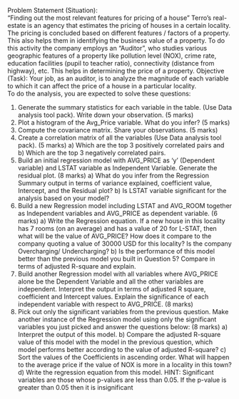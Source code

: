 Problem Statement (Situation):  
“Finding out the most relevant features for pricing of a house” 
Terro’s real-estate is an agency that estimates the pricing of houses in a certain locality. The pricing is 
concluded based on different features / factors of a property. This also helps them in identifying the 
business value of a property. To do this activity the company employs an “Auditor”, who studies 
various geographic features of a property like pollution level (NOX), crime rate, education facilities 
(pupil to teacher ratio), connectivity (distance from highway), etc. This helps in determining the price 
of a property.
Objective (Task): 
Your job, as an auditor, is to analyze the magnitude of each variable to which it can affect the price of 
a house in a particular locality.  
To do the analysis, you are expected to solve these questions: 
1) Generate the summary statistics for each variable in the table. (Use Data analysis tool pack). Write 
down your observation. (5 marks) 
2) Plot a histogram of the Avg_Price variable. What do you infer? (5 marks) 
3) Compute the covariance matrix. Share your observations. (5 marks) 
4) Create a correlation matrix of all the variables (Use Data analysis tool pack). (5 marks) 
a) Which are the top 3 positively correlated pairs and  
b) Which are the top 3 negatively correlated pairs.
5) Build an initial regression model with AVG_PRICE as ‘y’ (Dependent variable) and LSTAT variable as 
Independent Variable. Generate the residual plot. (8 marks) 
a) What do you infer from the Regression Summary output in terms of variance explained, 
coefficient value, Intercept, and the Residual plot? 
b) Is LSTAT variable significant for the analysis based on your model? 
6) Build a new Regression model including LSTAT and AVG_ROOM together as Independent variables 
and AVG_PRICE as dependent variable. (6 marks) 
a) Write the Regression equation. If a new house in this locality has 7 rooms (on an average) and 
has a value of 20 for L-STAT, then what will be the value of AVG_PRICE? How does it compare 
to the company quoting a value of 30000 USD for this locality? Is the company Overcharging/ 
Undercharging? 
b) Is the performance of this model better than the previous model you built in Question 5? 
Compare in terms of adjusted R-square and explain. 
7) Build another Regression model with all variables where AVG_PRICE alone be the Dependent 
Variable and all the other variables are independent. Interpret the output in terms of adjusted R
square, coefficient and Intercept values. Explain the significance of each independent variable with 
respect to AVG_PRICE. (8 marks) 
8) Pick out only the significant variables from the previous question. Make another instance of the 
Regression model using only the significant variables you just picked and answer the questions 
below: (8 marks) 
a) Interpret the output of this model. 
b) Compare the adjusted R-square value of this model with the model in the previous question, 
which model performs better according to the value of adjusted R-square? 
c) Sort the values of the Coefficients in ascending order. What will happen to the average price if 
the value of NOX is more in a locality in this town? 
d) Write the regression equation from this model. 
HINT: Significant variables are those whose p-values are less than 0.05. If the p-value is greater than 
0.05 then it is insignificant 
